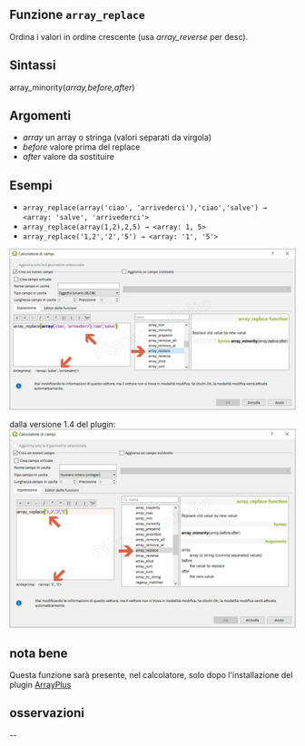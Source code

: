 ## Funzione `array_replace`

Ordina i valori in ordine crescente (usa _array_reverse_ per desc).

## Sintassi

array_minority(_array,before,after_)

## Argomenti

* _array_ un array o stringa (valori separati da virgola)
* _before_ valore prima del replace
* _after_ valore da sostituire

## Esempi

* `array_replace(array('ciao', 'arrivederci'),'ciao','salve') → <array: 'salve', 'arrivederci'>`
* `array_replace(array(1,2),2,5) → <array: 1, 5>`
* `array_replace('1,2','2','5') → <array: '1', '5'>`

![](/img/arrays/array_replace/array_replace1.png)

dalla versione 1.4 del plugin:
![](/img/arrays/array_replace/array_replace2.png)

## nota bene

Questa funzione sarà presente, nel calcolatore, solo dopo l'installazione del plugin [ArrayPlus](https://framagit.org/jbdesbas/arrayPlus)

## osservazioni

--